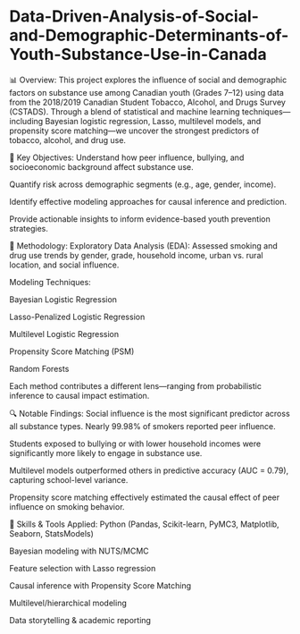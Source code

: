 # Data-Driven-Analysis-of-Social-and-Demographic-Determinants-of-Youth-Substance-Use-in-Canada
📊 Overview:
This project explores the influence of social and demographic factors on substance use among Canadian youth (Grades 7–12) using data from the 2018/2019 Canadian Student Tobacco, Alcohol, and Drugs Survey (CSTADS). Through a blend of statistical and machine learning techniques—including Bayesian logistic regression, Lasso, multilevel models, and propensity score matching—we uncover the strongest predictors of tobacco, alcohol, and drug use.

🎯 Key Objectives:
Understand how peer influence, bullying, and socioeconomic background affect substance use.

Quantify risk across demographic segments (e.g., age, gender, income).

Identify effective modeling approaches for causal inference and prediction.

Provide actionable insights to inform evidence-based youth prevention strategies.

🧪 Methodology:
Exploratory Data Analysis (EDA): Assessed smoking and drug use trends by gender, grade, household income, urban vs. rural location, and social influence.

Modeling Techniques:

Bayesian Logistic Regression

Lasso-Penalized Logistic Regression

Multilevel Logistic Regression

Propensity Score Matching (PSM)

Random Forests

Each method contributes a different lens—ranging from probabilistic inference to causal impact estimation.

🔍 Notable Findings:
Social influence is the most significant predictor across all substance types. Nearly 99.98% of smokers reported peer influence.

Students exposed to bullying or with lower household incomes were significantly more likely to engage in substance use.

Multilevel models outperformed others in predictive accuracy (AUC = 0.79), capturing school-level variance.

Propensity score matching effectively estimated the causal effect of peer influence on smoking behavior.

🧠 Skills & Tools Applied:
Python (Pandas, Scikit-learn, PyMC3, Matplotlib, Seaborn, StatsModels)

Bayesian modeling with NUTS/MCMC

Feature selection with Lasso regression

Causal inference with Propensity Score Matching

Multilevel/hierarchical modeling

Data storytelling & academic reporting
